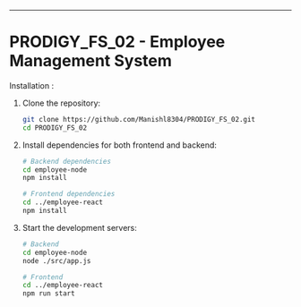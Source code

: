 

---

# PRODIGY_FS_02 - Employee Management System

Installation :
1. Clone the repository:
   ```bash
   git clone https://github.com/Manishl8304/PRODIGY_FS_02.git
   cd PRODIGY_FS_02
   ```

2. Install dependencies for both frontend and backend:
   ```bash
   # Backend dependencies
   cd employee-node
   npm install

   # Frontend dependencies
   cd ../employee-react
   npm install
   ```

3. Start the development servers:
   ```bash
   # Backend
   cd employee-node
   node ./src/app.js

   # Frontend
   cd ../employee-react
   npm run start
   ```

